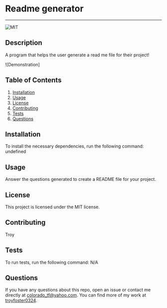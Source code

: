 # Readme generator
  ---

  ![MIT](https://img.shields.io/badge/license-MIT-green)

  ## Description
  A program that helps the user generate a read me file for their project!

![Demonstration]

  ## Table of Contents
  1. [Installation](#installation)
  2. [Usage](#usage)
  3. [License](#license)
  4. [Contributing](#contributing)
  5. [Tests](#tests)
  6. [Questions](#questions)

  ## Installation
  To install the necessary dependencies, run the following command:
  undefined

  ## Usage
  Answer the questions generated to create a README file for your project.

  ## License 
  This project is licensed under the MIT license.

  ## Contributing
  Troy

  ## Tests
  To run tests, run the following command:
  N/A

  ## Questions
  If you have any questions about this repo, open an issue or contact me directly at [colorado_tf@yahoo.com](mailto:colorado_tf@yahoo.com). You can find more of my work at [troyfoster0324](https://www.github.com/troyfoster0324).
